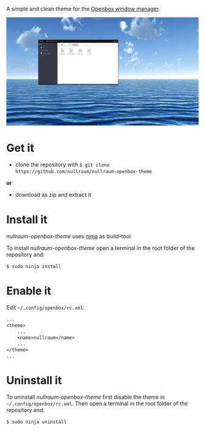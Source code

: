 A simple and clean theme for the [Openbox window manager](http://openbox.org/).

![Screenshot](https://github.com/nullraum/nullraum-openbox-theme/blob/master/screenshot.png)


# Get it

- clone the repository with `$ git clone https://github.com/nullraum/nullraum-openbox-theme` 

**or**

- download as zip and extract it


# Install it

*nullraum-openbox-theme* uses [ninja](https://github.com/ninja-build/ninja) as build-tool. 

To install *nullraum-openbox-theme* open a terminal in the root folder of the repository and:

	$ sudo ninja install


# Enable it

Edit `~/.config/openbox/rc.xml`:

```
...
<theme>
	...
    <name>nullraum</name>
	...
</theme>
...
```


# Uninstall it

To uninstall *nullraum-openbox-theme* first disable the theme in `~/.config/openbox/rc.xml`. Then open a terminal in the root folder of the repository and:

	$ sudo ninja uninstall

